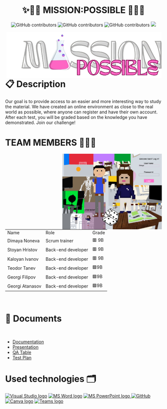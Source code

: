 <h1 align="center">✨👨‍🎓 MISSION:POSSIBLE 👩‍🎓✨ </h1>
<p align = "center">
<img alt="GitHub contributors" src="https://img.shields.io/github/contributors/codingburgas/school-project-assignment-mission-possible?style=flat-square">
  <img alt="GitHub contributors" src="https://img.shields.io/github/repo-size/codingburgas/school-project-assignment-mission-possible?style=flat-square">
  <img alt="GitHub contributors" src="https://img.shields.io/github/last-commit/codingburgas/school-project-assignment-mission-possible?style=flat-square">
<img src="https://img.shields.io/github/languages/count/codingburgas/school-project-assignment-mission-possible?style=flat-square">
</p>
<img align="right" src="./game/images/logo.png">
<h1 >📋 Description </h1>
Our goal is to provide access to an easier and more interesting way to study the material. We have created an online environment as close to the real world as possible, where anyone can register and have their own account. After each test, you will be graded based on the knowledge you have demonstrated. Join our challenge!

<h1 align="left">TEAM MEMBERS 👨🏻‍💻</h1>
<table >
  
  <tr>
    <td>Name</td>
    <td>Role</td>
    <td>Grade</td>
  </tr> <img align="right" src="./game/images/readmeImage.png">
  <tr>
    <td> Dimaya Noneva</td>
    <td>Scrum trainer</td>
    <td>🟥 9B</td>
  </tr>
  <tr>
    <td>Stoyan Hristov</td>
    <td>Back-end developer</td>
    <td>🟥 9B</td>
  </tr>
  <tr>
    <td>Kaloyan Ivanov</td>
    <td>Back-end developer</td>
    <td>🟥 9B</td>
  </tr>
  <tr>
    <td>Teodor Tanev</td>
    <td>Back-end developer</td>
    <td>🟩9B</td>
  </tr>
  <tr>
    <td>Georgi Filipov</td>
    <td>Back-end developer</td>
    <td>🟩9B</td>
  </tr>
  <tr>
    <td>Georgi Atanasov</td></td>
    <td>Back-end developer</td>
    <td>🟩9B</td>
  </tr>
  
</table><br>

<h1 align="left">📃 Documents</h1><br>
  <ul align="left" >
<li><a href="https://codingburgas-my.sharepoint.com/:p:/g/personal/dhnoneva22_codingburgas_bg/EfA3q-Ddc4tNoLweKRmC1iQBECIOqJZStSbBoIR4jxY5xw?e=pR4QA9">Documentation</a></li>
<li><a href="https://codingburgas-my.sharepoint.com/:w:/g/personal/dhnoneva22_codingburgas_bg/EUvaMjAEzQNNpp6s0eBfNgwBNvQN2pLQAWN4LXM173g93Q?e=7cyiLw">Presentation</a></li>
<li><a href="https://codingburgas-my.sharepoint.com/:x:/g/personal/dhnoneva22_codingburgas_bg/Ec6U6SybOitLv1mW3YcCb2wBZZD2ZJBMyp0zv5M3apGuvw">QA Table</a></li>    
<li><a href="https://codingburgas-my.sharepoint.com/:w:/g/personal/dhnoneva22_codingburgas_bg/Ed-X-a3YHcVKsFLrk_-nqp0BnKBjTRVi23V_W8ow-pwO2A">Test Plan</a></li>
</ul> 


<h1 align="left">Used technologies 🗂</h1>
<p align="left">
    <a href="https://code.visualstudio.com/"><img src="https://upload.wikimedia.org/wikipedia/commons/thumb/5/59/Visual_Studio_Icon_2019.svg/2060px-Visual_Studio_Icon_2019.svg.png" alt="Visual Studio logo" width=48px/></a>
   <a href="https://www.microsoft.com/en-ww/microsoft-365/word"><img src="https://img.icons8.com/fluency/48/000000/microsoft-word-2019.png" alt="MS Word logo" width=48px /></a>
  <a href="https://www.microsoft.com/en-us/microsoft-365/powerpoint"><img src="https://img.icons8.com/fluency/48/000000/microsoft-powerpoint-2019.png" alt="MS PowerPoint logo" width=48px />
  <a href="https://git-scm.com/"><img src="https://cdn-icons-png.flaticon.com/512/25/25231.png" alt="GitHub" heigh=48px width=48px/></a>
 <a href="https://www.canva.com/help/transparent-background/"><img src="https://www.edigitalagency.com.au/wp-content/uploads/Canva-logo-png-circle-full-colour-white-font.png" alt="Canva logo"  width=48px/></a>
 <a href="https://teams.microsoft.com/_?culture=en-us&country=us#/conversations/19:b01cf915e57b430ea93ab780c4f6b6dc@thread.v2?ctx=chat"><img src="https://upload.wikimedia.org/wikipedia/commons/thumb/c/c9/Microsoft_Office_Teams_%282018%E2%80%93present%29.svg/2203px-Microsoft_Office_Teams_%282018%E2%80%93present%29.svg.png" alt="Teams logo" width=48px/></a><br>
 
